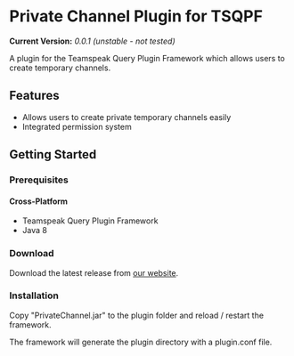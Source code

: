 # Private Channel Plugin for TSQPF
**Current Version:** _0.0.1 (unstable - not tested)_

A plugin for the Teamspeak Query Plugin Framework which allows users to create temporary channels.

## Features
- Allows users to create private temporary channels easily
- Integrated permission system

## Getting Started

### Prerequisites

#### Cross-Platform
- Teamspeak Query Plugin Framework
- Java 8

### Download

   Download the latest release from [our website](https://projects.vortexdata.net/tsq-plugin-framework/plugins/privatechannel).
   
### Installation

   Copy "PrivateChannel.jar" to the plugin folder and reload / restart the framework.
   
   The framework will generate the plugin directory with a plugin.conf file.
